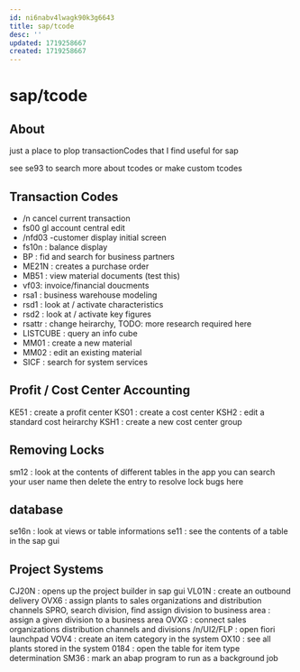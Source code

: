 ```yaml
---
id: ni6nabv4lwagk90k3g6643
title: sap/tcode
desc: ''
updated: 1719258667
created: 1719258667
---
```

# sap/tcode

## About

just a place to plop transactionCodes that I find useful for sap

see se93 to search more about tcodes or make custom tcodes


## Transaction Codes

- /n cancel current transaction
-  fs00 gl account central edit
- /nfd03 -customer display initial screen
- fs10n : balance display
- BP : fid and search for business partners
- ME21N : creates a purchase order
- MB51 : view material documents (test this)
- vf03: invoice/financial doucments
- rsa1 : business warehouse modeling
- rsd1 : look at / activate characteristics
- rsd2 : look at / activate key figures
- rsattr : change heirarchy, TODO: more research required here
- LISTCUBE : query an info cube
- MM01 : create a new material
- MM02 : edit an existing material
- SICF : search for system services

## Profit / Cost Center Accounting

KE51 : create a profit center
KS01 : create a cost center
KSH2 : edit a standard cost heirarchy
KSH1 : create a new cost center group


## Removing Locks

sm12 : look at the contents of different tables in the app
       you can search your user name then delete the entry
       to resolve lock bugs here

## database

se16n : look at views or table informations
se11 : see the contents of a table in the sap gui

## Project Systems

CJ20N : opens up the project builder in sap gui
VL01N : create an outbound delivery
OVX6 : assign plants to sales organizations and distribution channels
SPRO, search division, find assign division to business area : assign a given division to a business area
OVXG : connect sales organizations distribution channels and divisions
/n/UI2/FLP : open fiori launchpad
VOV4 : create an item category in the system
OX10 : see all plants stored in the system
0184 : open the table for item type determination
SM36 : mark an abap program to run as a background job
